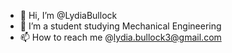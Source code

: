 - 👋 Hi, I’m @LydiaBullock
- 👀 I’m a student studying Mechanical Engineering
- 📫 How to reach me @lydia.bullock3@gmail.com

<!---
LydiaBullock/LydiaBullock is a ✨ special ✨ repository because its `README.md` (this file) appears on your GitHub profile.
You can click the Preview link to take a look at your changes.
--->
